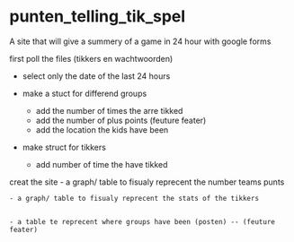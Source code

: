# punten_telling_tik_spel
A site that will give a summery of a game in 24 hour with google forms




first poll the files (tikkers en wachtwoorden)
- select only the date of the last 24 hours


- make a stuct for differend groups
  - add the number of times the arre tikked
  - add the number of plus points (feuture feater)
  - add the location the kids have been


- make struct for tikkers
  - add number of time the have tikked


creat the site 
    - a graph/ table to fisualy reprecent the number teams punts
  
    - a graph/ table to fisualy reprecent the stats of the tikkers


    - a table te reprecent where groups have been (posten) -- (feuture feater)



